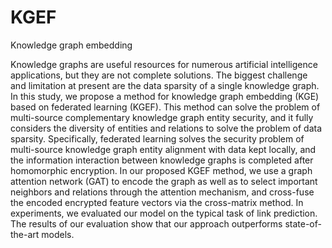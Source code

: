 # KGEF
Knowledge graph embedding

Knowledge graphs are useful resources for numerous artificial intelligence applications, but they are not complete solutions. The biggest challenge and limitation at present are the data sparsity of a single knowledge graph. In this study, we propose a method for knowledge graph embedding (KGE) based on federated learning (KGEF). This method can solve the problem of multi-source complementary knowledge graph entity security, and it fully considers the diversity of entities and relations to solve the problem of data sparsity. Specifically, federated learning solves the security problem of multi-source knowledge graph entity alignment with data kept locally, and the information interaction between knowledge graphs is completed after homomorphic encryption. In our proposed KGEF method, we use a graph attention network (GAT) to encode the graph as well as to select important neighbors and relations through the attention mechanism, and cross-fuse the encoded encrypted feature vectors via the cross-matrix method. In experiments, we evaluated our model on the typical task of link prediction. The results of our evaluation show that our approach outperforms state-of-the-art models.
